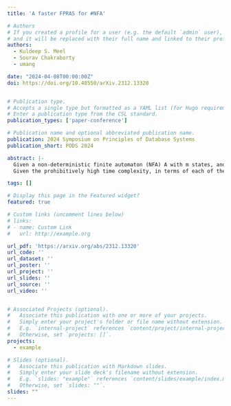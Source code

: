 ```yaml
---
title: 'A faster FPRAS for #NFA'

# Authors
# If you created a profile for a user (e.g. the default `admin` user), write the username (folder name) here
# and it will be replaced with their full name and linked to their profile.
authors:
  - Kuldeep S. Meel
  - Sourav Chakraborty
  - umang

date: "2024-04-08T00:00:00Z"
doi: https://doi.org/10.48550/arXiv.2312.13320


# Publication type.
# Accepts a single type but formatted as a YAML list (for Hugo requirements).
# Enter a publication type from the CSL standard.
publication_types: ['paper-conference']

# Publication name and optional abbreviated publication name.
publication: 2024 Symposium on Principles of Database Systems
publication_short: PODS 2024

abstract: |-
  Given a non-deterministic finite automaton (NFA) A with m states, and a natural number n (presented in unary), the #NFA problem asks to determine the size of the set {{< math >}}$L(A_n)${{< /math >}} of words of length n accepted by A. While the corresponding decision problem of checking the emptiness of {{< math >}}$L(A_n)${{< /math >}} is solvable in polynomial time, the #NFA problem is known to be #P-hard. Recently, the long-standing open question -- whether there is an FPRAS (fully polynomial time randomized approximation scheme) for #NFA -- was resolved in \cite{ACJR19}. The FPRAS due to \cite{ACJR19} relies on the interreducibility of counting and sampling, and computes, for each pair of state q and natural number {{< math >}}$i <= n${{< /math >}}, a set of {{< math >}}$O(\frac{m^7 n^7}{\epsilon^7})${{< /math >}} many uniformly chosen samples from the set of words of length i that have a run ending at q ({{< math >}}$\epsilon${{< /math >}} is the error tolerance parameter of the FPRAS). This informative measure -- the number of samples maintained per state and length -- also affects the overall time complexity with a quadratic dependence.
  Given the prohibitively high time complexity, in terms of each of the input parameters, of the FPRAS due to \cite{ACJR19}, and considering the widespread application of approximate counting (and sampling) in various tasks in Computer Science, a natural question arises: Is there a faster FPRAS for #NFA that can pave the way for the practical implementation of approximate #NFA tools? In this work, we demonstrate that significant improvements in time complexity are achievable. Specifically, we have reduced the number of samples required for each state to be independent of m, with significantly less dependence on n and ϵ, maintaining only {{< math >}}$\widetilde{O}(\frac{n^4}{epsilon^2})${{< /math >}} samples per state.

tags: []

# Display this page in the Featured widget?
featured: true

# Custom links (uncomment lines below)
# links:
# - name: Custom Link
#   url: http://example.org

url_pdf: 'https://arxiv.org/abs/2312.13320'
url_code: ''
url_dataset: ''
url_poster: ''
url_project: ''
url_slides: ''
url_source: ''
url_video: ''


# Associated Projects (optional).
#   Associate this publication with one or more of your projects.
#   Simply enter your project's folder or file name without extension.
#   E.g. `internal-project` references `content/project/internal-project/index.md`.
#   Otherwise, set `projects: []`.
projects:
  - example

# Slides (optional).
#   Associate this publication with Markdown slides.
#   Simply enter your slide deck's filename without extension.
#   E.g. `slides: "example"` references `content/slides/example/index.md`.
#   Otherwise, set `slides: ""`.
slides: ""
---
```



